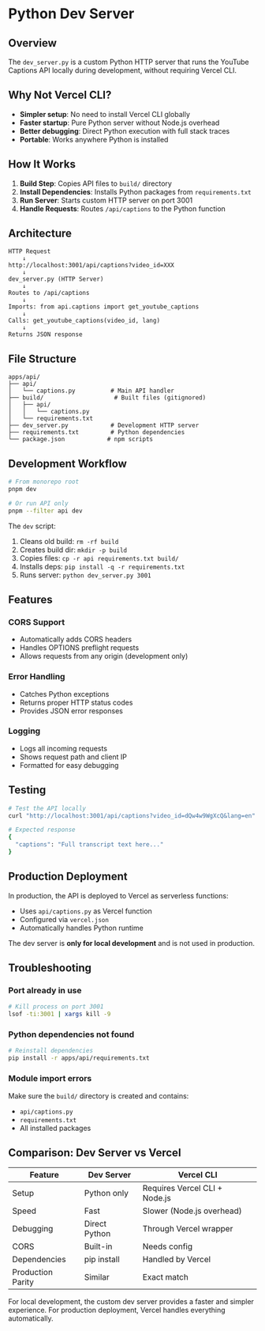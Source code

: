 # Python Dev Server

## Overview

The `dev_server.py` is a custom Python HTTP server that runs the YouTube Captions API locally during development, without requiring Vercel CLI.

## Why Not Vercel CLI?

- **Simpler setup**: No need to install Vercel CLI globally
- **Faster startup**: Pure Python server without Node.js overhead
- **Better debugging**: Direct Python execution with full stack traces
- **Portable**: Works anywhere Python is installed

## How It Works

1. **Build Step**: Copies API files to `build/` directory
2. **Install Dependencies**: Installs Python packages from `requirements.txt`
3. **Run Server**: Starts custom HTTP server on port 3001
4. **Handle Requests**: Routes `/api/captions` to the Python function

## Architecture

```
HTTP Request
    ↓
http://localhost:3001/api/captions?video_id=XXX
    ↓
dev_server.py (HTTP Server)
    ↓
Routes to /api/captions
    ↓
Imports: from api.captions import get_youtube_captions
    ↓
Calls: get_youtube_captions(video_id, lang)
    ↓
Returns JSON response
```

## File Structure

```
apps/api/
├── api/
│   └── captions.py          # Main API handler
├── build/                    # Built files (gitignored)
│   ├── api/
│   │   └── captions.py
│   └── requirements.txt
├── dev_server.py            # Development HTTP server
├── requirements.txt         # Python dependencies
└── package.json            # npm scripts
```

## Development Workflow

```bash
# From monorepo root
pnpm dev

# Or run API only
pnpm --filter api dev
```

The `dev` script:
1. Cleans old build: `rm -rf build`
2. Creates build dir: `mkdir -p build`
3. Copies files: `cp -r api requirements.txt build/`
4. Installs deps: `pip install -q -r requirements.txt`
5. Runs server: `python dev_server.py 3001`

## Features

### CORS Support
- Automatically adds CORS headers
- Handles OPTIONS preflight requests
- Allows requests from any origin (development only)

### Error Handling
- Catches Python exceptions
- Returns proper HTTP status codes
- Provides JSON error responses

### Logging
- Logs all incoming requests
- Shows request path and client IP
- Formatted for easy debugging

## Testing

```bash
# Test the API locally
curl "http://localhost:3001/api/captions?video_id=dQw4w9WgXcQ&lang=en"

# Expected response
{
  "captions": "Full transcript text here..."
}
```

## Production Deployment

In production, the API is deployed to Vercel as serverless functions:
- Uses `api/captions.py` as Vercel function
- Configured via `vercel.json`
- Automatically handles Python runtime

The dev server is **only for local development** and is not used in production.

## Troubleshooting

### Port already in use
```bash
# Kill process on port 3001
lsof -ti:3001 | xargs kill -9
```

### Python dependencies not found
```bash
# Reinstall dependencies
pip install -r apps/api/requirements.txt
```

### Module import errors
Make sure the `build/` directory is created and contains:
- `api/captions.py`
- `requirements.txt`
- All installed packages

## Comparison: Dev Server vs Vercel

| Feature | Dev Server | Vercel CLI |
|---------|-----------|------------|
| Setup | Python only | Requires Vercel CLI + Node.js |
| Speed | Fast | Slower (Node.js overhead) |
| Debugging | Direct Python | Through Vercel wrapper |
| CORS | Built-in | Needs config |
| Dependencies | pip install | Handled by Vercel |
| Production Parity | Similar | Exact match |

For local development, the custom dev server provides a faster and simpler experience. For production deployment, Vercel handles everything automatically.
